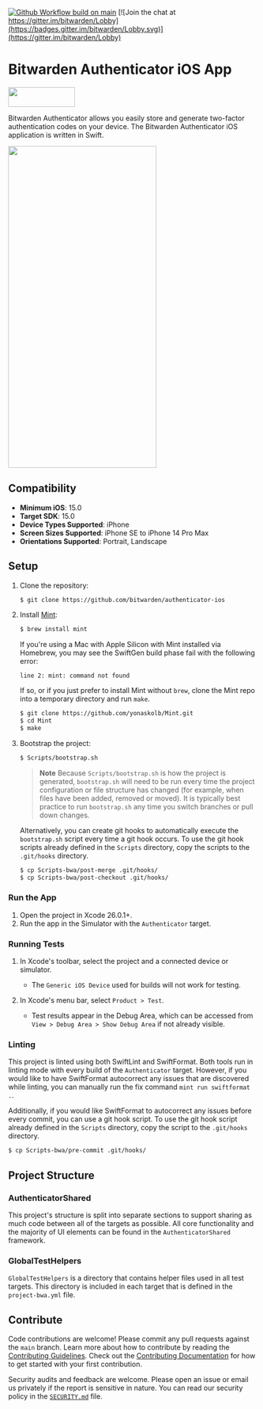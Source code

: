 [![Github Workflow build on main](https://github.com/bitwarden/authenticator-ios/actions/workflows/build.yml/badge.svg?branch=main)](https://github.com/bitwarden/authenticator-ios/actions/workflows/build.yml?query=branch:main)
[![Join the chat at https://gitter.im/bitwarden/Lobby](https://badges.gitter.im/bitwarden/Lobby.svg)](https://gitter.im/bitwarden/Lobby)

# Bitwarden Authenticator iOS App

<a href="https://apps.apple.com/app/bitwarden-authenticator/id6497335175" target="_blank"><img src="https://imgur.com/GdGqPMY.png" width="135" height="40"></a>

Bitwarden Authenticator allows you easily store and generate two-factor authentication codes on your device. The Bitwarden Authenticator iOS application is written in Swift.

<img src="https://raw.githubusercontent.com/bitwarden/brand/master/screenshots/authenticator-ios-codes.png" alt="" width="300" height="650" />

## Compatibility

- **Minimum iOS**: 15.0
- **Target SDK**: 15.0
- **Device Types Supported**: iPhone
- **Screen Sizes Supported**: iPhone SE to iPhone 14 Pro Max
- **Orientations Supported**: Portrait, Landscape

## Setup

1. Clone the repository:

    ```sh
    $ git clone https://github.com/bitwarden/authenticator-ios
    ```

2. Install [Mint](https://github.com/yonaskolb/mint):

    ```sh
    $ brew install mint
    ```

    If you're using a Mac with Apple Silicon with Mint installed via Homebrew, you may see the SwiftGen build phase fail with the following error:

    `line 2: mint: command not found`

    If so, or if you just prefer to install Mint without `brew`, clone the Mint repo into a temporary directory and run `make`.

    ```sh
    $ git clone https://github.com/yonaskolb/Mint.git
    $ cd Mint
    $ make
    ```

3. Bootstrap the project:

    ```sh
    $ Scripts/bootstrap.sh
    ```

    > **Note**
    > Because `Scripts/bootstrap.sh` is how the project is generated, `bootstrap.sh` will need to be run every time the project configuration or file structure has changed (for example, when files have been added, removed or moved). It is typically best practice to run `bootstrap.sh` any time you switch branches or pull down changes.

    Alternatively, you can create git hooks to automatically execute the `bootstrap.sh` script every time a git hook occurs. To use the git hook scripts already defined in the `Scripts` directory, copy the scripts to the `.git/hooks` directory.

    ```sh
    $ cp Scripts-bwa/post-merge .git/hooks/
    $ cp Scripts-bwa/post-checkout .git/hooks/
    ```

### Run the App

1. Open the project in Xcode 26.0.1+.
2. Run the app in the Simulator with the `Authenticator` target.

### Running Tests

1. In Xcode's toolbar, select the project and a connected device or simulator.
   - The `Generic iOS Device` used for builds will not work for testing.

2. In Xcode's menu bar, select `Product > Test`.
   - Test results appear in the Debug Area, which can be accessed from `View > Debug Area > Show Debug Area` if not already visible.

### Linting

This project is linted using both SwiftLint and SwiftFormat. Both tools run in linting mode with every build of the `Authenticator` target. However, if you would like to have SwiftFormat autocorrect any issues that are discovered while linting, you can manually run the fix command `mint run swiftformat .`.

Additionally, if you would like SwiftFormat to autocorrect any issues before every commit, you can use a git hook script. To use the git hook script already defined in the `Scripts` directory, copy the script to the `.git/hooks` directory.

```sh
$ cp Scripts-bwa/pre-commit .git/hooks/
```

## Project Structure

### AuthenticatorShared

This project's structure is split into separate sections to support sharing as much code between all of the targets as possible. All core functionality and the majority of UI elements can be found in the `AuthenticatorShared` framework.

### GlobalTestHelpers

`GlobalTestHelpers` is a directory that contains helper files used in all test targets. This directory is included in each target that is defined in the `project-bwa.yml` file.

## Contribute

Code contributions are welcome! Please commit any pull requests against the `main` branch. Learn more about how to contribute by reading the [Contributing Guidelines](https://contributing.bitwarden.com/contributing/). Check out the [Contributing Documentation](https://contributing.bitwarden.com/) for how to get started with your first contribution.

Security audits and feedback are welcome. Please open an issue or email us privately if the report is sensitive in nature. You can read our security policy in the [`SECURITY.md`](SECURITY.md) file.
